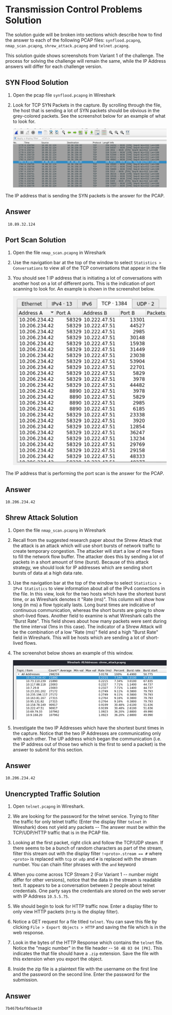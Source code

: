 # Transmission Control Problems Solution

The solution guide will be broken into sections which describe how to find the answer to each of the following PCAP files: `synflood.pcapng`, `nmap_scan.pcapng`, `shrew_attack.pcapng` and `telnet.pcapng`.  

This solution guide shows screenshots from Variant 1 of the challenge. The process for solving the challenge will remain the same, while the IP Address answers will differ for each challenge version.  

## SYN Flood Solution

1. Open the pcap file `synflood.pcapng` in Wireshark  

2. Look for TCP SYN Packets in the capture. By scrolling through the file, the host that is sending a lot of SYN packets should be obvious in the grey-colored packets. See the screenshot below for an example of what to look for. 

   <img src="img/image1.png">

The IP address that is sending the SYN packets is the answer for the PCAP.

## Answer  

```
 10.89.32.124
```

## Port Scan Solution

1. Open the file `nmap_scan.pcapng` in Wireshark
   
2. Use the navigation bar at the top of the window to select `Statistics > Conversations` to view all of the TCP conversations that appear in the file  

3. You should see 1 IP address that is initiating a lot of conversations with another host on a lot of different ports. This is the indication of port scanning to look for. An example is shown in the screenshot below. 

   <img src="img/image2.png">

The IP address that is performing the port scan is the answer for the PCAP. 

## Answer 

```
10.206.234.42
```


## Shrew Attack Solution

1. Open the file `nmap_scan.pcapng` in Wireshark  

1. Recall from the suggested research paper about the Shrew Attack that the attack is an attack which will use short bursts of network traffic to create temporary congestion. The attacker will start a low of new flows to fill the network flow buffer. The attacker does this by sending a lot of packets in a short amount of time (burst). Because of this attack strategy, we should look for IP addresses which are sending short bursts of data at a high data rate. 

1. Use the navigation bar at the top of the window to select `Statistics > IPv4 Statistics` to view information about all of the IPv4 connections in the file. In this view, look for the two hosts which have the shortest burst time, or as Wireshark denotes it "Rate (ms)". This column will show how long (in ms) a flow typically lasts. Long burst times are indicative of continuous communication, whereas the short bursts are going to show short-lived flows. Another field to examine is what Wireshark calls the "Burst Rate". This field shows about how many packets were sent during the time interval (1ms in this case).  The indicator of a Shrew Attack will be the combination of a low "Rate (ms)" field and a high "Burst Rate" field in Wireshark. This will be hosts which are sending a lot of short-lived flows. 

1. The screenshot below shows an example of this window.

   <img src="img/image3.png">

1. Investigate the two IP Addresses which have the shortest burst times in the capture. Notice that the two IP Addresses are communicating only with each other. The UP address which began the communication (i.e. the IP address out of those two which is the first to send a packet) is the answer to submit for this section. 

## Answer 

```
10.206.234.42
```

## Unencrypted Traffic Solution

1. Open `telnet.pcapng` in Wireshark.

2. We are looking for the password for the telnet service. Trying to filter the traffic for only telnet traffic (Enter the display filter `telnet` in Wireshark) does not yield any packets -- The answer must be within the TCP/UDP/HTTP traffic that is in the PCAP file. 

3. Looking at the first packet, right click and follow the TCP/UDP steam.  If there seems to be a bunch of random characters as part of the stream, filter this stream out with the display filter `!<proto>.stream == #` where `<proto>` is replaced with `tcp` or `udp` and `#` is replaced with the stream number. You can chain filter phrases with the `and` keyword

4. When you come across TCP Stream 2 (For Variant 1 -- number might differ for other versions), notice that the data in the stream is readable text. It appears to be a conversation between 2 people about telnet credentials. One party says the credentials are stored on the web server with IP Address `10.5.5.75`.

5. We should begin to look for HTTP traffic now. Enter a display filter to only view HTTP packets (`http` is the display filter).

6. Notice a GET request for a file titled `telnet`. You can save this file by clicking `File > Export Objects > HTTP` and saving the file which is in the web response. 

7. Look in the bytes of the HTTP Response which contains the `telnet` file. Notice the "magic number" in the file header -- `50 4B 03 04 [PK]`. This indicates the that file should have a `.zip` extension. Save the file with this extension when you export the object. 

8. Inside the zip file is a plaintext file with the username on the first line and the password on the second line. Enter the password for the submission. 

## Answer

```
7b467b4af0daae10
```


